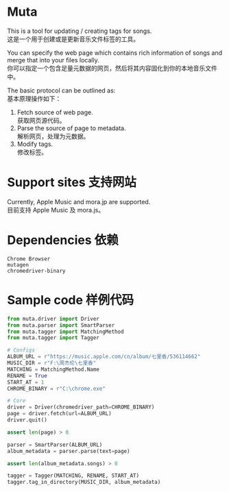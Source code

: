 # Muta

This is a tool for updating / creating tags for songs.  
这是一个用于创建或是更新音乐文件标签的工具。

You can specify the web page which contains rich information of songs and merge that into your files locally.  
你可以指定一个包含足量元数据的网页，然后将其内容固化到你的本地音乐文件中。

The basic protocol can be outlined as:  
基本原理操作如下：

1. Fetch source of web page.  
   获取网页源代码。
2. Parse the source of page to metadata.  
   解析网页，处理为元数据。
3. Modify tags.  
   修改标签。

# Support sites 支持网站

Currently, Apple Music and mora.jp are supported.  
目前支持 Apple Music 及 mora.js。

# Dependencies 依赖

```plaintext
Chrome Browser
mutagen
chromedriver-binary
```

# Sample code 样例代码

```python
from muta.driver import Driver
from muta.parser import SmartParser
from muta.tagger import MatchingMethod
from muta.tagger import Tagger

# Configs
ALBUM_URL = r"https://music.apple.com/cn/album/七里香/536114662"
MUSIC_DIR = r"F:\周杰伦\七里香"
MATCHING = MatchingMethod.Name
RENAME = True
START_AT = 1
CHROME_BINARY = r"C:\chrome.exe"

# Core
driver = Driver(chromedriver_path=CHROME_BINARY)
page = driver.fetch(url=ALBUM_URL)
driver.quit()

assert len(page) > 0

parser = SmartParser(ALBUM_URL)
album_metadata = parser.parse(text=page)

assert len(album_metadata.songs) > 0

tagger = Tagger(MATCHING, RENAME, START_AT)
tagger.tag_in_directory(MUSIC_DIR, album_metadata)
```